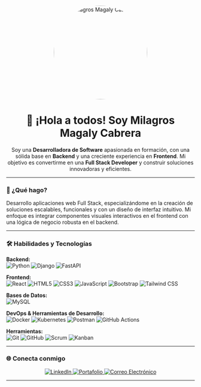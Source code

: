 <div align="center">
  <img src="https://avatars.githubusercontent.com/u/112917284?v=4" alt="Milagros Magaly Cabrera" width="250px" style="border-radius:50%;">
  <h1>👋 ¡Hola a todos! Soy Milagros Magaly Cabrera</h1>
</div>

<p align="center">
  Soy una <b>Desarrolladora de Software</b> apasionada en formación, con una sólida base en <b>Backend</b> y una creciente experiencia en <b>Frontend</b>. Mi objetivo es convertirme en una <b>Full Stack Developer</b> y construir soluciones innovadoras y eficientes.
</p>

---

### 🚀 ¿Qué hago?

Desarrollo aplicaciones web Full Stack, especializándome en la creación de soluciones escalables, funcionales y con un diseño de interfaz intuitivo. Mi enfoque es integrar componentes visuales interactivos en el frontend con una lógica de negocio robusta en el backend.

---

### 🛠️ Habilidades y Tecnologías

**Backend:**<br>
![Python](https://img.shields.io/badge/Python-3776AB?style=for-the-badge&logo=python&logoColor=white)
![Django](https://img.shields.io/badge/Django-092E20?style=for-the-badge&logo=django&logoColor=white)
![FastAPI](https://img.shields.io/badge/FastAPI-009688?style=for-the-badge&logo=fastapi&logoColor=white)

**Frontend:**<br>
![React](https://img.shields.io/badge/React-61DAFB?style=for-the-badge&logo=react&logoColor=white)
![HTML5](https://img.shields.io/badge/HTML5-E34F26?style=for-the-badge&logo=html5&logoColor=white)
![CSS3](https://img.shields.io/badge/CSS3-1572B6?style=for-the-badge&logo=css3&logoColor=white)
![JavaScript](https://img.shields.io/badge/JavaScript-F7DF1E?style=for-the-badge&logo=javascript&logoColor=black)
![Bootstrap](https://img.shields.io/badge/Bootstrap-7952B3?style=for-the-badge&logo=bootstrap&logoColor=white)
![Tailwind CSS](https://img.shields.io/badge/Tailwind_CSS-38B2AC?style=for-the-badge&logo=tailwind-css&logoColor=white)

**Bases de Datos:**<br>
![MySQL](https://img.shields.io/badge/MySQL-4479A1?style=for-the-badge&logo=mysql&logoColor=white)

**DevOps & Herramientas de Desarrollo:**<br>
![Docker](https://img.shields.io/badge/Docker-2496ED?style=for-the-badge&logo=docker&logoColor=white)
![Kubernetes](https://img.shields.io/badge/Kubernetes-326CE5?style=for-the-badge&logo=kubernetes&logoColor=white)
![Postman](https://img.shields.io/badge/Postman-FF6C37?style=for-the-badge&logo=postman&logoColor=white)
![GitHub Actions](https://img.shields.io/badge/GitHub_Actions-267B98?style=for-the-badge&logo=github-actions&logoColor=white)

**Herramientas:**<br>
![Git](https://img.shields.io/badge/Git-F05032?style=for-the-badge&logo=git&logoColor=white)
![GitHub](https://img.shields.io/badge/GitHub-181717?style=for-the-badge&logo=github&logoColor=white)
![Scrum](https://img.shields.io/badge/Scrum-007ACC?style=for-the-badge&logo=scrum-alliance&logoColor=white)
![Kanban](https://img.shields.io/badge/Kanban-0096D6?style=for-the-badge&logo=trello&logoColor=white)

---

### 🌐 Conecta conmigo

<p align="center">
  <a href="https://www.linkedin.com/in/milagros-cabrera-dev/" target="_blank">
    <img src="https://img.shields.io/badge/LinkedIn-0A66C2?style=for-the-badge&logo=linkedin&logoColor=white" alt="LinkedIn">
  </a>
  <a href="https://cabreramilagros-miportfolio.netlify.app/" target="_blank">
    <img src="https://img.shields.io/badge/Portafolio-FF6C00?style=for-the-badge&logo=firefox&logoColor=white" alt="Portafolio">
  </a>
  <a href="mailto:milagrosmagalycabrera@gmail.com" target="_blank">
    <img src="https://img.shields.io/badge/Gmail-D14836?style=for-the-badge&logo=gmail&logoColor=white" alt="Correo Electrónico">
  </a>
</p>

---
